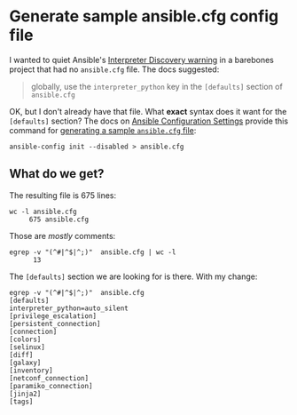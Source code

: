 # Generate sample ansible.cfg config file

I wanted to quiet Ansible's [Interpreter Discovery warning](https://docs.ansible.com/ansible-core/2.14/reference_appendices/interpreter_discovery.html) in a barebones project that had no `ansible.cfg` file. The docs suggested:

> globally, use the `interpreter_python` key in the `[defaults]` section of `ansible.cfg`

OK, but I don't already have that file. What **exact** syntax does it want for the `[defaults]` section? The docs on [Ansible Configuration Settings](https://docs.ansible.com/ansible/latest/reference_appendices/config.html) provide this command for [generating a sample `ansible.cfg` file](https://docs.ansible.com/ansible/latest/reference_appendices/config.html#generating-a-sample-ansible-cfg-file): 

```
ansible-config init --disabled > ansible.cfg
```

## What do we get?

The resulting file is 675 lines:

```
wc -l ansible.cfg
     675 ansible.cfg
```

Those are _mostly_ comments:

```
egrep -v "(^#|^$|^;)"  ansible.cfg | wc -l
      13
```

The `[defaults]` section we are looking for is there. With my change:

```
egrep -v "(^#|^$|^;)"  ansible.cfg
[defaults]
interpreter_python=auto_silent
[privilege_escalation]
[persistent_connection]
[connection]
[colors]
[selinux]
[diff]
[galaxy]
[inventory]
[netconf_connection]
[paramiko_connection]
[jinja2]
[tags]
```



